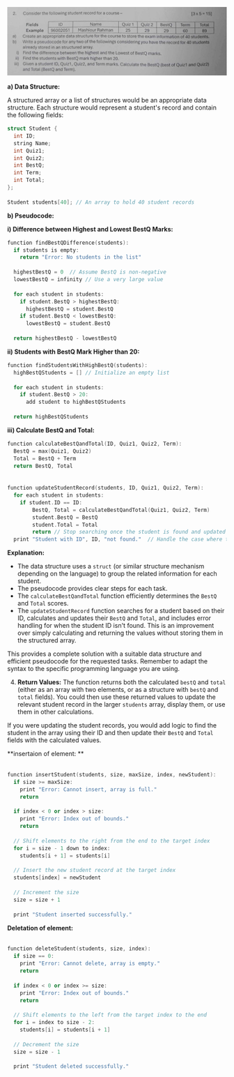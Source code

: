 ![Alt Text](obe.jpeg)

**a) Data Structure:**

A structured array or a list of structures would be an appropriate data structure.  Each structure would represent a student's record and contain the following fields:

```c
struct Student {
  int ID;
  string Name;
  int Quiz1;
  int Quiz2;
  int BestQ;
  int Term;
  int Total;
};

Student students[40]; // An array to hold 40 student records
```

**b) Pseudocode:**

**i) Difference between Highest and Lowest BestQ Marks:**

```cpp
function findBestQDifference(students):
  if students is empty:
    return "Error: No students in the list"

  highestBestQ = 0  // Assume BestQ is non-negative
  lowestBestQ = infinity // Use a very large value

  for each student in students:
    if student.BestQ > highestBestQ:
      highestBestQ = student.BestQ
    if student.BestQ < lowestBestQ:
      lowestBestQ = student.BestQ

  return highestBestQ - lowestBestQ

```


**ii) Students with BestQ Mark Higher than 20:**

```cpp
function findStudentsWithHighBestQ(students):
  highBestQStudents = [] // Initialize an empty list

  for each student in students:
    if student.BestQ > 20:
      add student to highBestQStudents

  return highBestQStudents 
```

**iii) Calculate BestQ and Total:**

```cpp
function calculateBestQandTotal(ID, Quiz1, Quiz2, Term):
  BestQ = max(Quiz1, Quiz2)
  Total = BestQ + Term
  return BestQ, Total


function updateStudentRecord(students, ID, Quiz1, Quiz2, Term):
  for each student in students:
    if student.ID == ID:
        BestQ, Total = calculateBestQandTotal(Quiz1, Quiz2, Term)
        student.BestQ = BestQ
        student.Total = Total
        return // Stop searching once the student is found and updated
  print "Student with ID", ID, "not found."  // Handle the case where the ID is not in the array.

```


**Explanation:**

* The data structure uses a `struct` (or similar structure mechanism depending on the language) to group the related information for each student.
* The pseudocode provides clear steps for each task.
* The `calculateBestQandTotal` function efficiently determines the `BestQ` and `Total` scores.
* The `updateStudentRecord` function searches for a student based on their ID, calculates and updates their `BestQ` and `Total`, and includes error handling for when the student ID isn't found.  This is an improvement over simply calculating and returning the values without storing them in the structured array.



This provides a complete solution with a suitable data structure and efficient pseudocode for the requested tasks.  Remember to adapt the syntax to the specific programming language you are using.

4. **Return Values:** The function returns both the calculated `bestQ` and `total` (either as an array with two elements, or as a structure with `bestQ` and `total` fields). You could then use these returned values to update the relevant student record in the larger `students` array, display them, or use them in other calculations.


If you were updating the student records, you would add logic to find the student in the array using their ID and then update their `BestQ` and `Total` fields with the calculated values.


**insertaion of element: **


```cpp

function insertStudent(students, size, maxSize, index, newStudent):
  if size >= maxSize:
    print "Error: Cannot insert, array is full."
    return

  if index < 0 or index > size:
    print "Error: Index out of bounds."
    return

  // Shift elements to the right from the end to the target index
  for i = size - 1 down to index:
    students[i + 1] = students[i]

  // Insert the new student record at the target index
  students[index] = newStudent

  // Increment the size
  size = size + 1

  print "Student inserted successfully."

```

**Deletation of element:**

```cpp

function deleteStudent(students, size, index):
  if size == 0:
    print "Error: Cannot delete, array is empty."
    return

  if index < 0 or index >= size:
    print "Error: Index out of bounds."
    return

  // Shift elements to the left from the target index to the end
  for i = index to size - 2:
    students[i] = students[i + 1]

  // Decrement the size
  size = size - 1

  print "Student deleted successfully."

```
